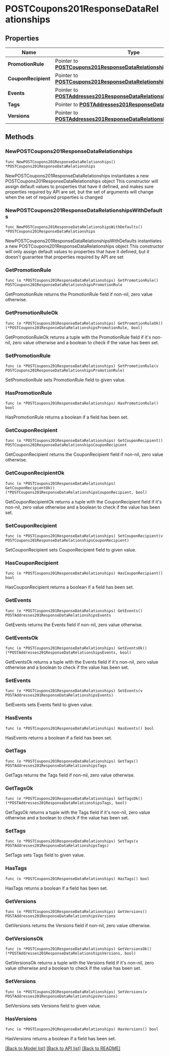 # POSTCoupons201ResponseDataRelationships

## Properties

Name | Type | Description | Notes
------------ | ------------- | ------------- | -------------
**PromotionRule** | Pointer to [**POSTCoupons201ResponseDataRelationshipsPromotionRule**](POSTCoupons201ResponseDataRelationshipsPromotionRule.md) |  | [optional] 
**CouponRecipient** | Pointer to [**POSTCoupons201ResponseDataRelationshipsCouponRecipient**](POSTCoupons201ResponseDataRelationshipsCouponRecipient.md) |  | [optional] 
**Events** | Pointer to [**POSTAddresses201ResponseDataRelationshipsEvents**](POSTAddresses201ResponseDataRelationshipsEvents.md) |  | [optional] 
**Tags** | Pointer to [**POSTAddresses201ResponseDataRelationshipsTags**](POSTAddresses201ResponseDataRelationshipsTags.md) |  | [optional] 
**Versions** | Pointer to [**POSTAddresses201ResponseDataRelationshipsVersions**](POSTAddresses201ResponseDataRelationshipsVersions.md) |  | [optional] 

## Methods

### NewPOSTCoupons201ResponseDataRelationships

`func NewPOSTCoupons201ResponseDataRelationships() *POSTCoupons201ResponseDataRelationships`

NewPOSTCoupons201ResponseDataRelationships instantiates a new POSTCoupons201ResponseDataRelationships object
This constructor will assign default values to properties that have it defined,
and makes sure properties required by API are set, but the set of arguments
will change when the set of required properties is changed

### NewPOSTCoupons201ResponseDataRelationshipsWithDefaults

`func NewPOSTCoupons201ResponseDataRelationshipsWithDefaults() *POSTCoupons201ResponseDataRelationships`

NewPOSTCoupons201ResponseDataRelationshipsWithDefaults instantiates a new POSTCoupons201ResponseDataRelationships object
This constructor will only assign default values to properties that have it defined,
but it doesn't guarantee that properties required by API are set

### GetPromotionRule

`func (o *POSTCoupons201ResponseDataRelationships) GetPromotionRule() POSTCoupons201ResponseDataRelationshipsPromotionRule`

GetPromotionRule returns the PromotionRule field if non-nil, zero value otherwise.

### GetPromotionRuleOk

`func (o *POSTCoupons201ResponseDataRelationships) GetPromotionRuleOk() (*POSTCoupons201ResponseDataRelationshipsPromotionRule, bool)`

GetPromotionRuleOk returns a tuple with the PromotionRule field if it's non-nil, zero value otherwise
and a boolean to check if the value has been set.

### SetPromotionRule

`func (o *POSTCoupons201ResponseDataRelationships) SetPromotionRule(v POSTCoupons201ResponseDataRelationshipsPromotionRule)`

SetPromotionRule sets PromotionRule field to given value.

### HasPromotionRule

`func (o *POSTCoupons201ResponseDataRelationships) HasPromotionRule() bool`

HasPromotionRule returns a boolean if a field has been set.

### GetCouponRecipient

`func (o *POSTCoupons201ResponseDataRelationships) GetCouponRecipient() POSTCoupons201ResponseDataRelationshipsCouponRecipient`

GetCouponRecipient returns the CouponRecipient field if non-nil, zero value otherwise.

### GetCouponRecipientOk

`func (o *POSTCoupons201ResponseDataRelationships) GetCouponRecipientOk() (*POSTCoupons201ResponseDataRelationshipsCouponRecipient, bool)`

GetCouponRecipientOk returns a tuple with the CouponRecipient field if it's non-nil, zero value otherwise
and a boolean to check if the value has been set.

### SetCouponRecipient

`func (o *POSTCoupons201ResponseDataRelationships) SetCouponRecipient(v POSTCoupons201ResponseDataRelationshipsCouponRecipient)`

SetCouponRecipient sets CouponRecipient field to given value.

### HasCouponRecipient

`func (o *POSTCoupons201ResponseDataRelationships) HasCouponRecipient() bool`

HasCouponRecipient returns a boolean if a field has been set.

### GetEvents

`func (o *POSTCoupons201ResponseDataRelationships) GetEvents() POSTAddresses201ResponseDataRelationshipsEvents`

GetEvents returns the Events field if non-nil, zero value otherwise.

### GetEventsOk

`func (o *POSTCoupons201ResponseDataRelationships) GetEventsOk() (*POSTAddresses201ResponseDataRelationshipsEvents, bool)`

GetEventsOk returns a tuple with the Events field if it's non-nil, zero value otherwise
and a boolean to check if the value has been set.

### SetEvents

`func (o *POSTCoupons201ResponseDataRelationships) SetEvents(v POSTAddresses201ResponseDataRelationshipsEvents)`

SetEvents sets Events field to given value.

### HasEvents

`func (o *POSTCoupons201ResponseDataRelationships) HasEvents() bool`

HasEvents returns a boolean if a field has been set.

### GetTags

`func (o *POSTCoupons201ResponseDataRelationships) GetTags() POSTAddresses201ResponseDataRelationshipsTags`

GetTags returns the Tags field if non-nil, zero value otherwise.

### GetTagsOk

`func (o *POSTCoupons201ResponseDataRelationships) GetTagsOk() (*POSTAddresses201ResponseDataRelationshipsTags, bool)`

GetTagsOk returns a tuple with the Tags field if it's non-nil, zero value otherwise
and a boolean to check if the value has been set.

### SetTags

`func (o *POSTCoupons201ResponseDataRelationships) SetTags(v POSTAddresses201ResponseDataRelationshipsTags)`

SetTags sets Tags field to given value.

### HasTags

`func (o *POSTCoupons201ResponseDataRelationships) HasTags() bool`

HasTags returns a boolean if a field has been set.

### GetVersions

`func (o *POSTCoupons201ResponseDataRelationships) GetVersions() POSTAddresses201ResponseDataRelationshipsVersions`

GetVersions returns the Versions field if non-nil, zero value otherwise.

### GetVersionsOk

`func (o *POSTCoupons201ResponseDataRelationships) GetVersionsOk() (*POSTAddresses201ResponseDataRelationshipsVersions, bool)`

GetVersionsOk returns a tuple with the Versions field if it's non-nil, zero value otherwise
and a boolean to check if the value has been set.

### SetVersions

`func (o *POSTCoupons201ResponseDataRelationships) SetVersions(v POSTAddresses201ResponseDataRelationshipsVersions)`

SetVersions sets Versions field to given value.

### HasVersions

`func (o *POSTCoupons201ResponseDataRelationships) HasVersions() bool`

HasVersions returns a boolean if a field has been set.


[[Back to Model list]](../README.md#documentation-for-models) [[Back to API list]](../README.md#documentation-for-api-endpoints) [[Back to README]](../README.md)



